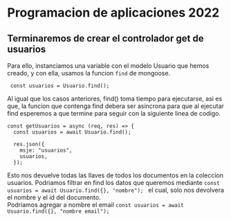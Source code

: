 # Programacion de aplicaciones 2022

## Terminaremos de crear el controlador get de usuarios

Para ello, instanciamos una variable con el modelo Usuario que hemos creado, y con ella, usamos la funcion `find` de mongoose.

` const usuarios = Usuario.find();`

Al igual que los casos anteriores, find() toma tiempo para ejecutarse, asi es que, la funcion que contenga find debera ser asincrona para que al ejecutar find esperemos a que termine para seguir con la siguiente linea de codigo.

```
const getUsuarios = async (req, res) => {
  const usuarios = await Usuario.find();

  res.json({
    msje: "usuarios",
    usuarios,
  });
```

Esto nos devuelve todas las llaves de todos los documentos en la coleccion usuarios. Podriamos filtrar en find los datos que queremos mediante `const usuarios = await Usuario.find({}, "nombre"); ` el cual, solo nos devolvera el nombre y el id del documento.  
Podriamos agregar a nombre el email `const usuarios = await Usuario.find({}, "nombre email");`
